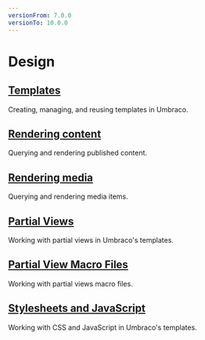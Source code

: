 ```yaml
---
versionFrom: 7.0.0
versionTo: 10.0.0
---
```


# Design

## [Templates](Templates/)

Creating, managing, and reusing templates in Umbraco.

## [Rendering content](Rendering-Content/)

Querying and rendering published content.

## [Rendering media](Rendering-Media/)

Querying and rendering media items.

## [Partial Views](Partial-Views/)

Working with partial views in Umbraco's templates.

## [Partial View Macro Files](Partial-View-Macro-Files/)

Working with partial views macro files.

## [Stylesheets and JavaScript](Stylesheets-JavaScript/)

Working with CSS and JavaScript in Umbraco's templates.
